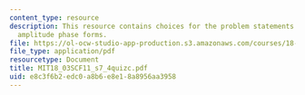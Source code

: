 ```yaml
---
content_type: resource
description: This resource contains choices for the problem statements related to
  amplitude phase forms.
file: https://ol-ocw-studio-app-production.s3.amazonaws.com/courses/18-03sc-differential-equations-fall-2011/e8c3f6b2edc0a8b6e8e18a8956aa3958_MIT18_03SCF11_s7_4quizc.pdf
file_type: application/pdf
resourcetype: Document
title: MIT18_03SCF11_s7_4quizc.pdf
uid: e8c3f6b2-edc0-a8b6-e8e1-8a8956aa3958
---
```

